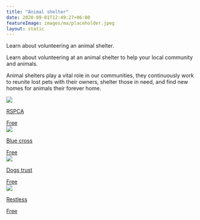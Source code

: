 ```yaml
---
title: "Animal shelter"
date: 2020-09-01T12:49:27+06:00
featureImage: images/ma/placeholder.jpeg
layout: static
---
```


Learn about volunteering an animal shelter.

Learn about volunteering at an animal shelter to help your local community and animals.

Animal shelters play a vital role in our communities, they continuously work to reunite lost pets with their owners, shelter those in need, and find new homes for animals their forever home.

<a class="ma-link" href="https://www.rspca.org.uk/getinvolved/volunteer"><div class="ma-card ma-card-Community"><div class="ma-icon"><img src ="/images/icon-check.png"/></div><div class="ma-name"><p>RSPCA</p></div><div class="ma-paid-text"><span>Free</span></div></div></a><a class="ma-link" href="https://www.bluecross.org.uk/volunteer-pets"><div class="ma-card ma-card-Community"><div class="ma-icon"><img src ="/images/icon-check.png"/></div><div class="ma-name"><p>Blue cross</p></div><div class="ma-paid-text"><span>Free</span></div></div></a><a class="ma-link" href="https://www.dogstrust.org.uk/support-us/volunteering"><div class="ma-card ma-card-Community"><div class="ma-icon"><img src ="/images/icon-check.png"/></div><div class="ma-name"><p>Dogs trust</p></div><div class="ma-paid-text"><span>Free</span></div></div></a><a class="ma-link" href="https://restless.co.uk/volunteer/volunteer-types-of-roles/animals/"><div class="ma-card ma-card-Community"><div class="ma-icon"><img src ="/images/icon-check.png"/></div><div class="ma-name"><p>Restless</p></div><div class="ma-paid-text"><span>Free</span></div></div></a>  

<br/><br/>






